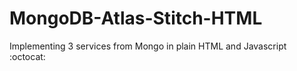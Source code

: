 # MongoDB-Atlas-Stitch-HTML
Implementing 3 services from Mongo in plain HTML and Javascript :octocat:
